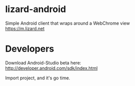 lizard-android
==============

Simple Android client that wraps around a WebChrome view https://m.lizard.net

Developers
==========
Download Android-Studio beta here: http://developer.android.com/sdk/index.html

Import project, and it's go time. 
